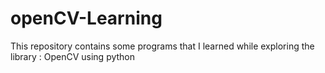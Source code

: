 # openCV-Learning
This repository contains some programs that I learned while exploring the library : OpenCV using python
